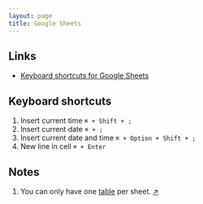 ```yaml
---
layout: page
title: Google Sheets
---
```


## Links
- [Keyboard shortcuts for Google Sheets](https://support.google.com/docs/answer/181110#zippy=%2Cmac-shortcuts)

## Keyboard shortcuts
1. Insert current time `⌘ + Shift + ;`
2. Insert current date `⌘ + ;`
3. Insert current date and time `⌘ + Option + Shift + ;`
4. New line in cell `⌘ + Enter`

## Notes

1. You can only have one [table](https://support.google.com/docs/answer/14239833?hl=en) per sheet. [↗](https://www.reddit.com/r/googlesheets/comments/1dw868a/how_to_add_multiple_tables_in_one_sheet_prebuilt/)